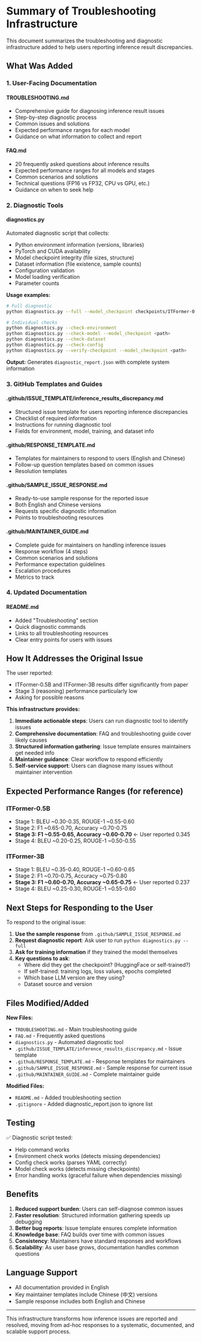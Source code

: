 # Summary of Troubleshooting Infrastructure

This document summarizes the troubleshooting and diagnostic infrastructure added to help users reporting inference result discrepancies.

## What Was Added

### 1. User-Facing Documentation

#### **TROUBLESHOOTING.md**
- Comprehensive guide for diagnosing inference result issues
- Step-by-step diagnostic process
- Common issues and solutions
- Expected performance ranges for each model
- Guidance on what information to collect and report

#### **FAQ.md**
- 20 frequently asked questions about inference results
- Expected performance ranges for all models and stages
- Common scenarios and solutions
- Technical questions (FP16 vs FP32, CPU vs GPU, etc.)
- Guidance on when to seek help

### 2. Diagnostic Tools

#### **diagnostics.py**
Automated diagnostic script that collects:
- Python environment information (versions, libraries)
- PyTorch and CUDA availability
- Model checkpoint integrity (file sizes, structure)
- Dataset information (file existence, sample counts)
- Configuration validation
- Model loading verification
- Parameter counts

**Usage examples:**
```bash
# Full diagnostic
python diagnostics.py --full --model_checkpoint checkpoints/ITFormer-0.5B

# Individual checks
python diagnostics.py --check-environment
python diagnostics.py --check-model --model_checkpoint <path>
python diagnostics.py --check-dataset
python diagnostics.py --check-config
python diagnostics.py --verify-checkpoint --model_checkpoint <path>
```

**Output:** Generates `diagnostic_report.json` with complete system information

### 3. GitHub Templates and Guides

#### **.github/ISSUE_TEMPLATE/inference_results_discrepancy.md**
- Structured issue template for users reporting inference discrepancies
- Checklist of required information
- Instructions for running diagnostic tool
- Fields for environment, model, training, and dataset info

#### **.github/RESPONSE_TEMPLATE.md**
- Templates for maintainers to respond to users (English and Chinese)
- Follow-up question templates based on common issues
- Resolution templates

#### **.github/SAMPLE_ISSUE_RESPONSE.md**
- Ready-to-use sample response for the reported issue
- Both English and Chinese versions
- Requests specific diagnostic information
- Points to troubleshooting resources

#### **.github/MAINTAINER_GUIDE.md**
- Complete guide for maintainers on handling inference issues
- Response workflow (4 steps)
- Common scenarios and solutions
- Performance expectation guidelines
- Escalation procedures
- Metrics to track

### 4. Updated Documentation

#### **README.md**
- Added "Troubleshooting" section
- Quick diagnostic commands
- Links to all troubleshooting resources
- Clear entry points for users with issues

## How It Addresses the Original Issue

The user reported:
- ITFormer-0.5B and ITFormer-3B results differ significantly from paper
- Stage 3 (reasoning) performance particularly low
- Asking for possible reasons

**This infrastructure provides:**

1. **Immediate actionable steps**: Users can run diagnostic tool to identify issues
2. **Comprehensive documentation**: FAQ and troubleshooting guide cover likely causes
3. **Structured information gathering**: Issue template ensures maintainers get needed info
4. **Maintainer guidance**: Clear workflow to respond efficiently
5. **Self-service support**: Users can diagnose many issues without maintainer intervention

## Expected Performance Ranges (for reference)

### ITFormer-0.5B
- Stage 1: BLEU ~0.30-0.35, ROUGE-1 ~0.55-0.60
- Stage 2: F1 ~0.65-0.70, Accuracy ~0.70-0.75
- **Stage 3: F1 ~0.55-0.65, Accuracy ~0.60-0.70** ← User reported 0.345
- Stage 4: BLEU ~0.20-0.25, ROUGE-1 ~0.50-0.55

### ITFormer-3B
- Stage 1: BLEU ~0.35-0.40, ROUGE-1 ~0.60-0.65
- Stage 2: F1 ~0.70-0.75, Accuracy ~0.75-0.80
- **Stage 3: F1 ~0.60-0.70, Accuracy ~0.65-0.75** ← User reported 0.237
- Stage 4: BLEU ~0.25-0.30, ROUGE-1 ~0.55-0.60

## Next Steps for Responding to the User

To respond to the original issue:

1. **Use the sample response** from `.github/SAMPLE_ISSUE_RESPONSE.md`
2. **Request diagnostic report**: Ask user to run `python diagnostics.py --full`
3. **Ask for training information** if they trained the model themselves
4. **Key questions to ask**:
   - Where did they get the checkpoint? (HuggingFace or self-trained?)
   - If self-trained: training logs, loss values, epochs completed
   - Which base LLM version are they using?
   - Dataset source and version

## Files Modified/Added

**New Files:**
- `TROUBLESHOOTING.md` - Main troubleshooting guide
- `FAQ.md` - Frequently asked questions
- `diagnostics.py` - Automated diagnostic tool
- `.github/ISSUE_TEMPLATE/inference_results_discrepancy.md` - Issue template
- `.github/RESPONSE_TEMPLATE.md` - Response templates for maintainers
- `.github/SAMPLE_ISSUE_RESPONSE.md` - Sample response for current issue
- `.github/MAINTAINER_GUIDE.md` - Complete maintainer guide

**Modified Files:**
- `README.md` - Added troubleshooting section
- `.gitignore` - Added diagnostic_report.json to ignore list

## Testing

✅ Diagnostic script tested:
- Help command works
- Environment check works (detects missing dependencies)
- Config check works (parses YAML correctly)
- Model check works (detects missing checkpoints)
- Error handling works (graceful failure when dependencies missing)

## Benefits

1. **Reduced support burden**: Users can self-diagnose common issues
2. **Faster resolution**: Structured information gathering speeds up debugging
3. **Better bug reports**: Issue template ensures complete information
4. **Knowledge base**: FAQ builds over time with common issues
5. **Consistency**: Maintainers have standard responses and workflows
6. **Scalability**: As user base grows, documentation handles common questions

## Language Support

- All documentation provided in English
- Key maintainer templates include Chinese (中文) versions
- Sample response includes both English and Chinese

---

This infrastructure transforms how inference issues are reported and resolved, moving from ad-hoc responses to a systematic, documented, and scalable support process.
